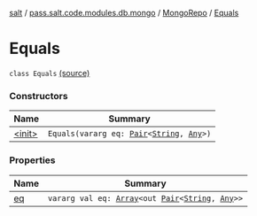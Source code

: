 [salt](../../../index.md) / [pass.salt.code.modules.db.mongo](../../index.md) / [MongoRepo](../index.md) / [Equals](./index.md)

# Equals

`class Equals` [(source)](https://github.com/kurbaniec-tgm/salt/tree/master/code/modules/db/mongo/MongoRepo.kt#L7)

### Constructors

| Name | Summary |
|---|---|
| [&lt;init&gt;](-init-.md) | `Equals(vararg eq: `[`Pair`](https://kotlinlang.org/api/latest/jvm/stdlib/kotlin/-pair/index.html)`<`[`String`](https://kotlinlang.org/api/latest/jvm/stdlib/kotlin/-string/index.html)`, `[`Any`](https://kotlinlang.org/api/latest/jvm/stdlib/kotlin/-any/index.html)`>)` |

### Properties

| Name | Summary |
|---|---|
| [eq](eq.md) | `vararg val eq: `[`Array`](https://kotlinlang.org/api/latest/jvm/stdlib/kotlin/-array/index.html)`<out `[`Pair`](https://kotlinlang.org/api/latest/jvm/stdlib/kotlin/-pair/index.html)`<`[`String`](https://kotlinlang.org/api/latest/jvm/stdlib/kotlin/-string/index.html)`, `[`Any`](https://kotlinlang.org/api/latest/jvm/stdlib/kotlin/-any/index.html)`>>` |
